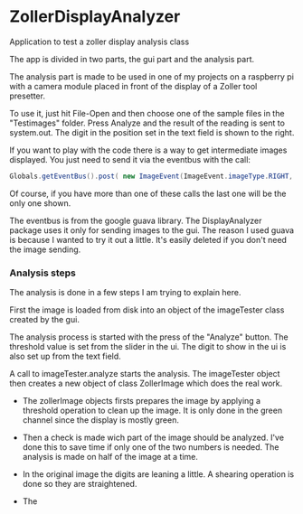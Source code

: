 # ZollerDisplayAnalyzer
Application to test a zoller display analysis class

The app is divided in two parts, the gui part and the analysis part.

The analysis part is made to be used in one of my projects on a raspberry pi
with a camera module placed in front of the
display of a Zoller tool presetter. 

To use it, just hit File-Open and then choose one of the sample files in 
the "Testimages" folder. Press Analyze and the result of the reading is 
sent to system.out. The digit in the position set in the text field is shown
to the right.

If you want to play with the code there is a way to get intermediate images
displayed. You just need to send it via the eventbus with the call:

```java
Globals.getEventBus().post( new ImageEvent(ImageEvent.imageType.RIGHT, image));
```

Of course, if you have more than one of these calls the last one will be the
only one shown.

The eventbus is from the google guava library. The DisplayAnalyzer package
uses it only for sending images to the gui. The reason I used guava is because
I wanted to try it out a little. It's easily deleted if you don't need the 
image sending.

### Analysis steps

The analysis is done in a few steps I am trying to explain here.

First the image is loaded from disk into an object of the imageTester class
created by the gui.

The analysis process is started with the press of the "Analyze" button. The
threshold value is set from the slider in the ui. The digit to show in the
ui is also set up from the text field.

A call to imageTester.analyze starts the analysis. The imageTester object 
then creates a new object of class ZollerImage which does
the real work.

* The zollerImage objects firsts prepares the image by applying a threshold
operation to clean up the image. It is only done in the green channel since
the display is mostly green.

* Then a check is made wich part of the image should be analyzed. I've done this
to save time if only one of the two numbers is needed. The analysis is made on
half of the image at a time.

* In the original image the digits are leaning a little. A shearing operation is
done so they are straightened.

* The

